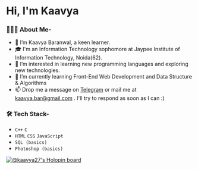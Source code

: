 # Hi, I'm Kaavya #
### 👨🏻‍💻 About Me- ###
- 👋 I’m Kaavya Baranwal, a keen learner.
- 🎓 I'm an Information Technology sophomore at Jaypee Institute of Information Technology, Noida(62).
- 👀 I’m interested in learning new programming languages and exploring new technologies.
- 🌱 I’m currently learning Front-End Web Development and Data Structure & Algorithms
- 📫 Drop me a message on [Telegram](https://t.me/kaavya_baranwal) or mail me at kaavya.bar@gmail.com . I'll try to respond as soon as I can :)
### 🛠 Tech Stack- ###
- `C++`  `C`
- `HTML`  `CSS` `JavaScript`
- `SQL (basics)`
- `Photoshop (basics)`
<!-- - 📫 How to reach me ...
 -->
<!---
kaavyabaranwal/kaavyabaranwal is a ✨ special ✨ repository because its `README.md` (this file) appears on your GitHub profile.
You can click the Preview link to take a look at your changes.
--->

[![@kaavya27's Holopin board](https://holopin.me/kaavya27)](https://holopin.io/@kaavya27)
